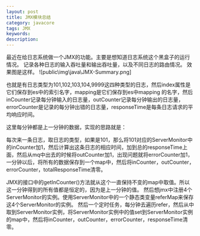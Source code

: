 ```yaml
---
layout: post
title: JMX模块总结
category: javacore
tags: JMX
keywords: 
description: 
---
```



最近在给日志系统做一个JMX的功能。主要是想知道日志系统这个黑盒子的运行情况。
记录各种日志的输入吞吐量和输出吞吐量，以及不同日志的路由情况。
效果图是这样。
![public\img\java\JMX-Summary.png]

也就是有日志类型为101,102,103,104,9999这四种类型的日志，然后index属性是它们保存到es中的索引名字，mapping是它们保存到es中mapping 的名字，然后inCounter记录每分钟输入的日志量，outCounter记录每分钟输出的日志量，errorCounter是记录的每分钟出错的日志量，responseTime是每条日志请求的平均响应时间。

这里每分钟都是上一分钟的数据，实现的思路就是：

每次来一条日志，取日志的类型，如果是101，那么将101对应的ServerMonitor中的inCounter加1，然后计算出这条日志的相应时间，加到总的responseTime上面，然后从mq中出去的时候将outCounter加1，出现问题就将errorCounter加1，一分钟以后，将所有的数据保存到一个map中，然后将inCounter，outCounter，errorCounter，totalResponseTime清零。

JMX的接口中的getInCounter()方法就从这个一直保持不变的map中取值。所以这一分钟得到的所有值都是恒定的，因为是上一分钟的值。
然后想jmx中注册4个ServerMonitor的实例。使用ServerMonitor中的一个静态类变量referMap来保存这4个ServerMonitor的实例。
然后一个定时任务，每分钟去遍历refer，然后从中取到ServerMonitor实例，将ServerMonitor实例中的值set到ServerMonitor实例的map中，然后将inCounter，outCounter，errorCounter，responseTime清零。


